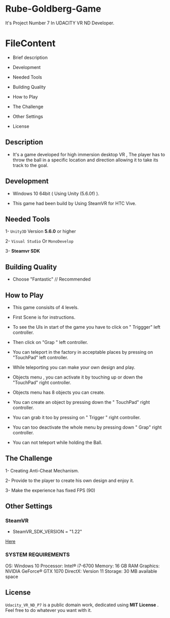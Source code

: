 # Rube-Goldberg-Game

It's Project Number 7 In UDACITY VR ND Developer.
# FileContent

* Brief description

* Development 

* Needed Tools

* Building Quality 

* How to Play

* The Challenge

* Other Settings

* License

## Description

* It's a game developed for high immersion desktop VR , The player has to throw the ball in a specific location and direction allowing it to take its track to the goal.

## Development 

* Windows 10 64bit ( Using Unity (5.6.0f) ).

* This game had been build by Using SteamVR for HTC Vive.

## Needed Tools

1- `Unity3D` Version **5.6.0** or higher

2- `Visual Studio` Or `MonoDevelop`

3- **Steamvr SDK**

## Building Quality

* Choose "Fantastic" // Recommended 

## How to Play

* This game consisits of 4 levels.

* First Scene is for instructions.

* To see the UIs in start of the game you have to click on " Triggger" left controller.

* Then click on "Grap " left controller.

* You can teleport in the factory in acceptable places by pressing on "TouchPad" left controller.

* While teleporting you can make your own design and play.

* Objects menu , you can activate it by touching up or down the "TouchPad" right controller.

* Objects menu has 8 objects you can create.

* You can create an object by pressing down the " TouchPad" right controller.

* You can grab it too by pressing on " Trigger " right controller. 

* You can too deactivate the whole menu by pressing down " Grap" right controller.

* You can not teleport while holding the Ball.

## The Challenge

1- Creating Anti-Cheat Mechanism.

2- Provide to the player to create his own design and enjoy it.

3- Make the experience has fixed FPS (90)

## Other Settings

### SteamVR 

* SteamVR_SDK_VERSION = "1.22"

[Here](https://www.assetstore.unity3d.com/en/#!/content/32647)

### SYSTEM REQUIREMENTS

OS: Windows 10
Processor: Intel® i7-6700
Memory: 16 GB RAM
Graphics: NVIDIA GeForce® GTX 1070 
DirectX: Version 11
Storage: 30 MB available space

## License

`Udacity_VR_ND_P7` is a public domain work, dedicated using **MIT License** . Feel free to do whatever you want with it.
